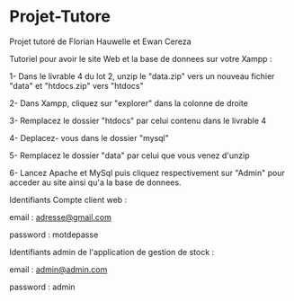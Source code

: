 # Projet-Tutore
Projet tutoré de Florian Hauwelle et Ewan Cereza

Tutoriel pour avoir le site Web et la base de donnees sur votre Xampp :

1- Dans le livrable 4 du lot 2, unzip le "data.zip" vers un nouveau fichier "data" et "htdocs.zip" vers "htdocs"

2- Dans Xampp, cliquez sur "explorer" dans la colonne de droite

3- Remplacez le dossier "htdocs" par celui contenu dans le livrable 4

4- Deplacez- vous dans le dossier "mysql"

5- Remplacez le dossier "data" par celui que vous venez d'unzip

6- Lancez Apache et MySql puis cliquez respectivement sur "Admin" pour acceder au site ainsi qu'a la base de donnees.



Identifiants Compte client web :

email : adresse@gmail.com

password : motdepasse




Identifiants admin de l'application de gestion de stock :

email : admin@admin.com

password : admin
